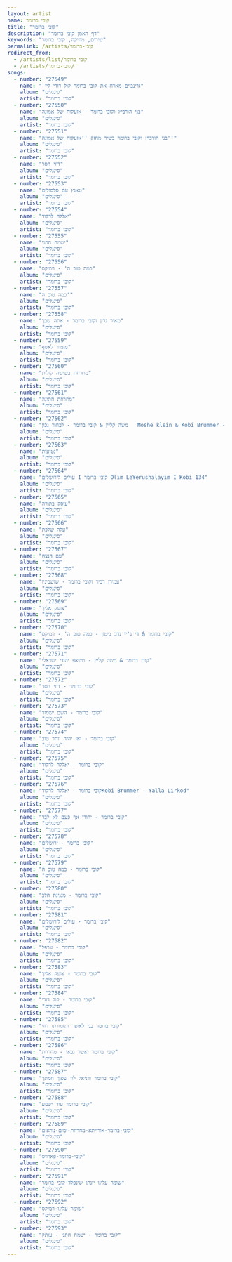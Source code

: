 ```yaml
---
layout: artist
name: קובי ברומר
title: "קובי ברומר"
description: "דף האמן קובי ברומר"
keywords: "שירים, מוזיקה, קובי ברומר"
permalink: /artists/קובי-ברומר
redirect_from:
  - /artists/list/קובי ברומר
  - /artists/קובי-ברומר/
songs:
  - number: "27549"
    name: "-גרינבוים-מארח-את-קובי-ברומר-קול-דודי-ליי"
    album: "סינגלים"
    artist: "קובי ברומר"
  - number: "27550"
    name: "בני הורביץ וקובי ברומר - אזעקות של אמונה"
    album: "סינגלים"
    artist: "קובי ברומר"
  - number: "27551"
    name: "בני הורביץ וקובי ברומר בשיר מחזק ''אזעקות של אמונה''"
    album: "סינגלים"
    artist: "קובי ברומר"
  - number: "27552"
    name: "דווי הסר"
    album: "סינגלים"
    artist: "קובי ברומר"
  - number: "27553"
    name: "טאנץ עם סלסולים"
    album: "סינגלים"
    artist: "קובי ברומר"
  - number: "27554"
    name: "יאללה לרקוד"
    album: "סינגלים"
    artist: "קובי ברומר"
  - number: "27555"
    name: "ישמח חתני"
    album: "סינגלים"
    artist: "קובי ברומר"
  - number: "27556"
    name: "כמה טוב ה' - רמיקס"
    album: "סינגלים"
    artist: "קובי ברומר"
  - number: "27557"
    name: "כמה טוב ה'"
    album: "סינגלים"
    artist: "קובי ברומר"
  - number: "27558"
    name: "מאיר גרין וקובי ברומר - אתה שבך"
    album: "סינגלים"
    artist: "קובי ברומר"
  - number: "27559"
    name: "מזמור לאסף"
    album: "סינגלים"
    artist: "קובי ברומר"
  - number: "27560"
    name: "מחרוזת בשישה קולות"
    album: "סינגלים"
    artist: "קובי ברומר"
  - number: "27561"
    name: "מחרוזת חתונה"
    album: "סינגלים"
    artist: "קובי ברומר"
  - number: "27562"
    name: "משה קליין & קובי ברומר - לבחור נכון   Moshe klein & Kobi Brummer - Livhor Nahon (cover) (320  kbps) (file.topmens.xyz)"
    album: "סינגלים"
    artist: "קובי ברומר"
  - number: "27563"
    name: "נטיעות"
    album: "סינגלים"
    artist: "קובי ברומר"
  - number: "27564"
    name: "עולים לירושלים I קובי ברומר Olim LeYerushalayim I Kobi 134"
    album: "סינגלים"
    artist: "קובי ברומר"
  - number: "27565"
    name: "עוסק בתורה"
    album: "סינגלים"
    artist: "קובי ברומר"
  - number: "27566"
    name: "עלה שלכת"
    album: "סינגלים"
    artist: "קובי ברומר"
  - number: "27567"
    name: "עם הנצח"
    album: "סינגלים"
    artist: "קובי ברומר"
  - number: "27568"
    name: "עמירן דביר וקובי ברומר - שושביניו"
    album: "סינגלים"
    artist: "קובי ברומר"
  - number: "27569"
    name: "צועק אליך"
    album: "סינגלים"
    artist: "קובי ברומר"
  - number: "27570"
    name: "קובי ברומר & די ג'יי נדב ביטון - כמה טוב ה' - רמיקס"
    album: "סינגלים"
    artist: "קובי ברומר"
  - number: "27571"
    name: "קובי ברומר & משה קליין - משאפ יהודי ישראלי"
    album: "סינגלים"
    artist: "קובי ברומר"
  - number: "27572"
    name: "קובי ברומר - דווי הסר"
    album: "סינגלים"
    artist: "קובי ברומר"
  - number: "27573"
    name: "קובי ברומר - השם ישמור"
    album: "סינגלים"
    artist: "קובי ברומר"
  - number: "27574"
    name: "קובי ברומר - ואז יהיה יותר טוב"
    album: "סינגלים"
    artist: "קובי ברומר"
  - number: "27575"
    name: "קובי ברומר - יאללה לרקוד"
    album: "סינגלים"
    artist: "קובי ברומר"
  - number: "27576"
    name: "קובי ברומר - יאללה לרקודKobi Brummer - Yalla Lirkod"
    album: "סינגלים"
    artist: "קובי ברומר"
  - number: "27577"
    name: "קובי ברומר - יהודי אף פעם לא לבד"
    album: "סינגלים"
    artist: "קובי ברומר"
  - number: "27578"
    name: "קובי ברומר - ירושלים"
    album: "סינגלים"
    artist: "קובי ברומר"
  - number: "27579"
    name: "קובי ברומר - כמה טוב ה"
    album: "סינגלים"
    artist: "קובי ברומר"
  - number: "27580"
    name: "קובי ברומר - מנגינת הלב"
    album: "סינגלים"
    artist: "קובי ברומר"
  - number: "27581"
    name: "קובי ברומר - עולים לירושלים"
    album: "סינגלים"
    artist: "קובי ברומר"
  - number: "27582"
    name: "קובי ברומר - ערפל"
    album: "סינגלים"
    artist: "קובי ברומר"
  - number: "27583"
    name: "קובי ברומר - צועק אליך"
    album: "סינגלים"
    artist: "קובי ברומר"
  - number: "27584"
    name: "קובי ברומר - קול דודי"
    album: "סינגלים"
    artist: "קובי ברומר"
  - number: "27585"
    name: "קובי ברומר בני לאופר ותזמורתו דווי"
    album: "סינגלים"
    artist: "קובי ברומר"
  - number: "27586"
    name: "קובי ברומר ואשר גבאי - מחרוזת"
    album: "סינגלים"
    artist: "קובי ברומר"
  - number: "27587"
    name: "קובי ברומר ודניאל לוי שפוך חמתך"
    album: "סינגלים"
    artist: "קובי ברומר"
  - number: "27588"
    name: "קובי ברומר עוד ישמע"
    album: "סינגלים"
    artist: "קובי ברומר"
  - number: "27589"
    name: "קובי-ברומר-אורייתא-מחרוזת-ימים-נוראים"
    album: "סינגלים"
    artist: "קובי ברומר"
  - number: "27590"
    name: "קובי-ברומר-פארויס"
    album: "סינגלים"
    artist: "קובי ברומר"
  - number: "27591"
    name: "שומר-עלינו-יונתן-שינפלד-קובי-ברומר"
    album: "סינגלים"
    artist: "קובי ברומר"
  - number: "27592"
    name: "שומר-עלינו-רמיקס"
    album: "סינגלים"
    artist: "קובי ברומר"
  - number: "27593"
    name: "‏‏קובי ברומר - ישמח חתני - עותק"
    album: "סינגלים"
    artist: "קובי ברומר"
---
```

